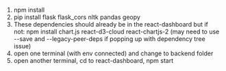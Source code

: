 1. npm install
2. pip install flask flask_cors nltk pandas geopy
2. These dependencies should already be in the react-dashboard but if not:
	npm install chart.js react-d3-cloud react-chartjs-2 (may need to use --save and --legacy-peer-deps if popping up with dependency tree issue)
3. open one terminal (with env connected) and change to backend folder
4. open another terminal, cd to react-dashboard, npm start
